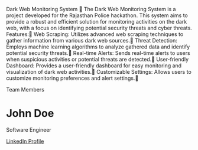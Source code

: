 Dark Web Monitoring System 🎯
The Dark Web Monitoring System is a project developed for the Rajasthan Police hackathon.
This system aims to provide a robust and efficient solution for monitoring activities on the dark web, with a focus on identifying potential security threats and cyber threats.
Features:🎯
Web Scraping: Utilizes advanced web scraping techniques to gather information from various dark web sources.🎯
Threat Detection: Employs machine learning algorithms to analyze gathered data and identify potential security threats.🎯
Real-time Alerts: Sends real-time alerts to users when suspicious activities or potential threats are detected.🎯
User-friendly Dashboard: Provides a user-friendly dashboard for easy monitoring and visualization of dark web activities.🎯
Customizable Settings: Allows users to customize monitoring preferences and alert settings.🎯


Team Members
<!DOCTYPE html>
<html lang="en">
<head>
  <meta charset="UTF-8">
  <meta name="viewport" content="width=device-width, initial-scale=1.0">
  <title>Abhijith Soman</title>
</head>
<body>
  <h1>John Doe</h1>
  <p>Software Engineer</p>
  <a href="https://www.linkedin.com/in/abhijith-soman-5b597225b/" target="_blank">LinkedIn Profile</a>
</body>
</html>
